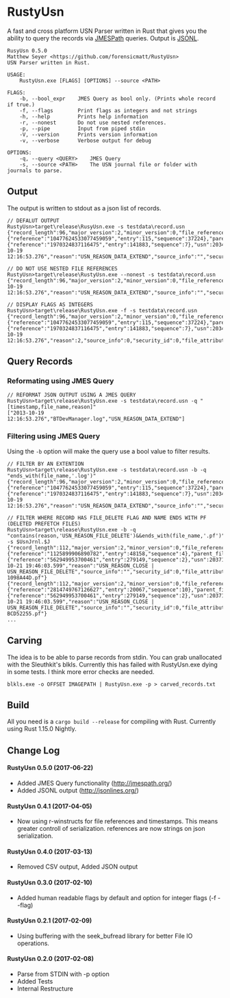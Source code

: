 # RustyUsn
A fast and cross platform USN Parser written in Rust that gives you the ability to query the records via [JMESPath](http://jmespath.org/) queries. Output is [JSONL](http://jsonlines.org/).

```
RusyUsn 0.5.0
Matthew Seyer <https://github.com/forensicmatt/RustyUsn>
USN Parser written in Rust.

USAGE:
    RustyUsn.exe [FLAGS] [OPTIONS] --source <PATH>

FLAGS:
    -b, --bool_expr    JMES Query as bool only. (Prints whole record if true.)
    -f, --flags        Print flags as integers and not strings
    -h, --help         Prints help information
    -r, --nonest       Do not use nested references.
    -p, --pipe         Input from piped stdin
    -V, --version      Prints version information
    -v, --verbose      Verbose output for debug

OPTIONS:
    -q, --query <QUERY>    JMES Query
    -s, --source <PATH>    The USN journal file or folder with journals to parse.
```

## Output
The output is written to stdout as a json list of records.

```
// DEFALUT OUTPUT
RustyUsn>target\release\RusyUsn.exe -s testdata\record.usn
{"record_length":96,"major_version":2,"minor_version":0,"file_reference_number":{"reference":"10477624533077459059","entry":115,"sequence":37224},"parent_file_reference_number":{"reference":"1970324837116475","entry":141883,"sequence":7},"usn":20342374400,"timestamp":"2013-10-19 12:16:53.276","reason":"USN_REASON_DATA_EXTEND","source_info":"","security_id":0,"file_attributes":8224,"file_name_length":32,"file_name_offset":60,"file_name":"BTDevManager.log"}

// DO NOT USE NESTED FILE REFERENCES
RustyUsn>target\release\RustyUsn.exe --nonest -s testdata\record.usn
{"record_length":96,"major_version":2,"minor_version":0,"file_reference_number":"10477624533077459059","parent_file_reference_number":"1970324837116475","usn":20342374400,"timestamp":"2013-10-19 12:16:53.276","reason":"USN_REASON_DATA_EXTEND","source_info":"","security_id":0,"file_attributes":8224,"file_name_length":32,"file_name_offset":60,"file_name":"BTDevManager.log"}

// DISPLAY FLAGS AS INTEGERS
RustyUsn>target\release\RustyUsn.exe -f -s testdata\record.usn
{"record_length":96,"major_version":2,"minor_version":0,"file_reference_number":{"reference":"10477624533077459059","entry":115,"sequence":37224},"parent_file_reference_number":{"reference":"1970324837116475","entry":141883,"sequence":7},"usn":20342374400,"timestamp":"2013-10-19 12:16:53.276","reason":2,"source_info":0,"security_id":0,"file_attributes":8224,"file_name_length":32,"file_name_offset":60,"file_name":"BTDevManager.log"}

```

## Query Records
### Reformating using JMES Query
```
// REFORMAT JSON OUTPUT USING A JMES QUERY
RustyUsn>target\release\RustyUsn.exe -s testdata\record.usn -q "[timestamp,file_name,reason]"
["2013-10-19 12:16:53.276","BTDevManager.log","USN_REASON_DATA_EXTEND"]
```
### Filtering using JMES Query
Using the `-b` option will make the query use a bool value to filter results.
```
// FILTER BY AN EXTENTION
RustyUsn>target\release\RustyUsn.exe -s testdata\record.usn -b -q "ends_with(file_name,'.log')"
{"record_length":96,"major_version":2,"minor_version":0,"file_reference_number":{"reference":"10477624533077459059","entry":115,"sequence":37224},"parent_file_reference_number":{"reference":"1970324837116475","entry":141883,"sequence":7},"usn":20342374400,"timestamp":"2013-10-19 12:16:53.276","reason":"USN_REASON_DATA_EXTEND","source_info":"","security_id":0,"file_attributes":8224,"file_name_length":32,"file_name_offset":60,"file_name":"BTDevManager.log"}

// FILTER WHERE RECORD HAS FILE_DELETE FLAG AND NAME ENDS WITH PF (DELETED PREFETCH FILES)
RustyUsn>target\release\RustyUsn.exe -b -q "contains(reason,'USN_REASON_FILE_DELETE')&&ends_with(file_name,'.pf')" -s $UsnJrnl.$J
{"record_length":112,"major_version":2,"minor_version":0,"file_reference_number":{"reference":"1125899906890782","entry":48158,"sequence":4},"parent_file_reference_number":{"reference":"562949953700461","entry":279149,"sequence":2},"usn":20371582824,"timestamp":"2013-10-21 19:46:03.599","reason":"USN_REASON_CLOSE | USN_REASON_FILE_DELETE","source_info":"","security_id":0,"file_attributes":8224,"file_name_length":48,"file_name_offset":60,"file_name":"REGSVR32.EXE-1098A44D.pf"}
{"record_length":112,"major_version":2,"minor_version":0,"file_reference_number":{"reference":"2814749767126627","entry":20067,"sequence":10},"parent_file_reference_number":{"reference":"562949953700461","entry":279149,"sequence":2},"usn":20371582976,"timestamp":"2013-10-21 19:46:03.599","reason":"USN_REASON_CLOSE | USN_REASON_FILE_DELETE","source_info":"","security_id":0,"file_attributes":8224,"file_name_length":46,"file_name_offset":60,"file_name":"DLLHOST.EXE-BCD52255.pf"}
...
```

## Carving
The idea is to be able to parse records from stdin. You can grab unallocated with the Sleuthkit's blkls. Currently this has failed with RustyUsn.exe dying in some tests. I think more error checks are needed.
```
blkls.exe -o OFFSET IMAGEPATH | RustyUsn.exe -p > carved_records.txt
```

## Build
All you need is a ```cargo build --release``` for compiling with Rust. Currently using Rust 1.15.0 Nightly.

## Change Log
#### RustyUsn 0.5.0 (2017-06-22)
- Added JMES Query functionality (http://jmespath.org/)
- Added JSONL output (http://jsonlines.org/)

#### RustyUsn 0.4.1 (2017-04-05)
- Now using r-winstructs for file references and timestamps. This means greater controll of serialization. references are now strings on json serialization.

#### RustyUsn 0.4.0 (2017-03-13)
- Removed CSV output, Added JSON output

#### RustyUsn 0.3.0 (2017-02-10)
- Added human readable flags by default and option for integer flags (-f --flag)

#### RustyUsn 0.2.1 (2017-02-09)
- Using buffering with the seek_bufread library for better File IO operations.

#### RustyUsn 0.2.0 (2017-02-08)
- Parse from STDIN with -p option
- Added Tests
- Internal Restructure
